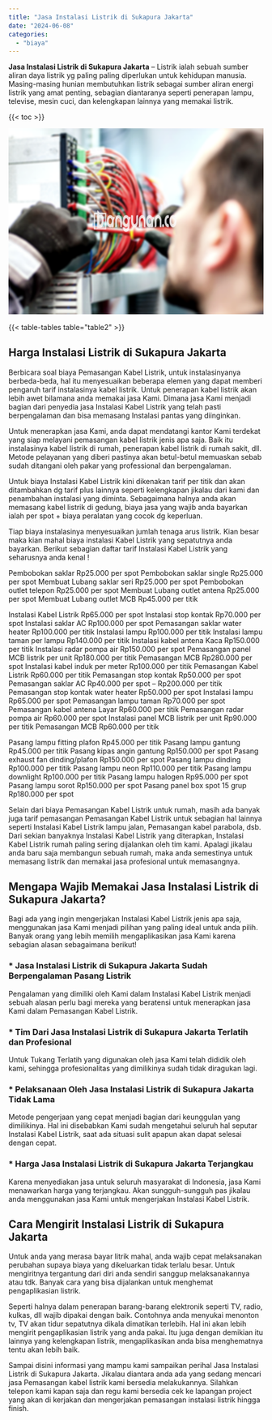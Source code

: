 ```yaml
---
title: "Jasa Instalasi Listrik di Sukapura Jakarta"
date: "2024-06-08"
categories: 
  - "biaya"
---
```


**Jasa Instalasi Listrik di Sukapura Jakarta** – Listrik ialah sebuah sumber aliran daya listrik yg paling paling diperlukan untuk kehidupan manusia. Masing-masing hunian membutuhkan listrik sebagai sumber aliran energi listrik yang amat penting, sebagian diantaranya seperti penerapan lampu, televise, mesin cuci, dan kelengkapan lainnya yang memakai listrik.

{{< toc >}}

![Jasa Instalasi Listrik di Sukapura Jakarta](/images/instalasi-listrik-murah07.png)

{{< table-tables table="table2" >}}

## Harga Instalasi Listrik di Sukapura Jakarta

Berbicara soal biaya Pemasangan Kabel Listrik, untuk instalasinyanya berbeda-beda, hal itu menyesuaikan beberapa elemen yang dapat memberi pengaruh tarif instalasinya kabel listrik. Untuk penerapan kabel listrik akan lebih awet bilamana anda memakai jasa Kami. Dimana jasa Kami menjadi bagian dari penyedia jasa Instalasi Kabel Listrik yang telah pasti berpengalaman dan bisa memasang Instalasi pantas yang diinginkan.

Untuk menerapkan jasa Kami, anda dapat mendatangi kantor Kami terdekat yang siap melayani pemasangan kabel listrik jenis apa saja. Baik itu instalasinya kabel listrik di rumah, penerapan kabel listrik di rumah sakit, dll. Metode pelayanan yang diberi pastinya akan betul-betul memuaskan sebab sudah ditangani oleh pakar yang professional dan berpengalaman.

Untuk biaya Instalasi Kabel Listrik kini dikenakan tarif per titik dan akan ditambahkan dg tarif plus lainnya seperti kelengkapan jikalau dari kami dan penambahan instalasi yang diminta. Sebagaimana halnya anda akan memasang kabel listrik di gedung, biaya jasa yang wajib anda bayarkan ialah per spot + biaya peralatan yang cocok dg keperluan.

Tiap biaya instalasinya menyesuaikan jumlah tenaga arus listrik. Kian besar maka kian mahal biaya instalasi Kabel Listrik yang sepatutnya anda bayarkan. Berikut sebagian daftar tarif Instalasi Kabel Listrik yang seharusnya anda kenal !

Pembobokan saklar Rp25.000 per spot Pembobokan saklar single Rp25.000 per spot Membuat Lubang saklar seri Rp25.000 per spot Pembobokan outlet telepon Rp25.000 per spot Membuat Lubang outlet antena Rp25.000 per spot Membuat Lubang outlet MCB Rp45.000 per titik

Instalasi Kabel Listrik Rp65.000 per spot Instalasi stop kontak Rp70.000 per spot Instalasi saklar AC Rp100.000 per spot Pemasangan saklar water heater Rp100.000 per titik Instalasi lampu Rp100.000 per titik Instalasi lampu taman per lampu Rp140.000 per titik Instalasi kabel antena Kaca Rp150.000 per titik Instalasi radar pompa air Rp150.000 per spot Pemasangan panel MCB listrik per unit Rp180.000 per titik Pemasangan MCB Rp280.000 per spot Instalasi kabel induk per meter Rp100.000 per titik Pemasangan Kabel Listrik Rp60.000 per titik Pemasangan stop kontak Rp50.000 per spot Pemasangan saklar AC Rp40.000 per spot – Rp200.000 per titik Pemasangan stop kontak water heater Rp50.000 per spot Instalasi lampu Rp65.000 per spot Pemasangan lampu taman Rp70.000 per spot Pemasangan kabel antena Layar Rp60.000 per titik Pemasangan radar pompa air Rp60.000 per spot Instalasi panel MCB listrik per unit Rp90.000 per titik Pemasangan MCB Rp60.000 per titik

Pasang lampu fitting plafon Rp45.000 per titik Pasang lampu gantung Rp45.000 per titik Pasang kipas angin gantung Rp150.000 per spot Pasang exhaust fan dinding/plafon Rp150.000 per spot Pasang lampu dinding Rp100.000 per titik Pasang lampu neon Rp110.000 per titik Pasang lampu downlight Rp100.000 per titik Pasang lampu halogen Rp95.000 per spot Pasang lampu sorot Rp150.000 per spot Pasang panel box spot 15 grup Rp180.000 per spot

Selain dari biaya Pemasangan Kabel Listrik untuk rumah, masih ada banyak juga tarif pemasangan Pemasangan Kabel Listrik untuk sebagian hal lainnya seperti Instalasi Kabel Listrik lampu jalan, Pemasangan kabel parabola, dsb. Dari sekian banyaknya Instalasi Kabel Listrik yang diterapkan, Instalasi Kabel Listrik rumah paling sering dijalankan oleh tim kami. Apalagi jikalau anda baru saja membangun sebuah rumah, maka anda semestinya untuk memasang listrik dan memakai jasa profesional untuk memasangnya.

## Mengapa Wajib Memakai Jasa Instalasi Listrik di Sukapura Jakarta?

Bagi ada yang ingin mengerjakan Instalasi Kabel Listrik jenis apa saja, menggunakan jasa Kami menjadi pilihan yang paling ideal untuk anda pilih. Banyak orang yang lebih memilih mengaplikasikan jasa Kami karena sebagian alasan sebagaimana berikut!

### \* Jasa Instalasi Listrik di Sukapura Jakarta Sudah Berpengalaman Pasang Listrik

Pengalaman yang dimiliki oleh Kami dalam Instalasi Kabel Listrik menjadi sebuah alasan perlu bagi mereka yang beratensi untuk menerapkan jasa Kami dalam Pemasangan Kabel Listrik.

### \* Tim Dari Jasa Instalasi Listrik di Sukapura Jakarta Terlatih dan Profesional

Untuk Tukang Terlatih yang digunakan oleh jasa Kami telah dididik oleh kami, sehingga profesionalitas yang dimilikinya sudah tidak diragukan lagi.

### \* Pelaksanaan Oleh Jasa Instalasi Listrik di Sukapura Jakarta Tidak Lama

Metode pengerjaan yang cepat menjadi bagian dari keunggulan yang dimilikinya. Hal ini disebabkan Kami sudah mengetahui seluruh hal seputar Instalasi Kabel Listrik, saat ada situasi sulit apapun akan dapat selesai dengan cepat.

### \* Harga Jasa Instalasi Listrik di Sukapura Jakarta Terjangkau

Karena menyediakan jasa untuk seluruh masyarakat di Indonesia, jasa Kami menawarkan harga yang terjangkau. Akan sungguh-sungguh pas jikalau anda menggunakan jasa Kami untuk mengerjakan Instalasi Kabel Listrik.

## Cara Mengirit Instalasi Listrik di Sukapura Jakarta


Untuk anda yang merasa bayar litrik mahal, anda wajib cepat melaksanakan perubahan supaya biaya yang dikeluarkan tidak terlalu besar. Untuk mengiritnya tergantung dari diri anda sendiri sanggup melaksanakannya atau tdk. Banyak cara yang bisa dijalankan untuk menghemat pengaplikasian listrik.

Seperti halnya dalam penerapan barang-barang elektronik seperti TV, radio, kulkas, dll wajib dipakai dengan baik. Contohnya anda menyukai menonton tv, TV akan tidur sepatutnya dikala dimatikan terlebih. Hal ini akan lebih mengirit pengaplikasian listrik yang anda pakai. Itu juga dengan demikian itu lainnya yang kelengkapan listrik, mengaplikasikan anda bisa menghematnya tentu akan lebih baik.

Sampai disini informasi yang mampu kami sampaikan perihal Jasa Instalasi Listrik di Sukapura Jakarta. Jikalau diantara anda ada yang sedang mencari jasa Pemasangan kabel listrik kami bersedia melakukannya. Silahkan telepon kami kapan saja dan regu kami bersedia cek ke lapangan project yang akan di kerjakan dan mengerjakan pemasangan instalasi listrik hingga finish.
